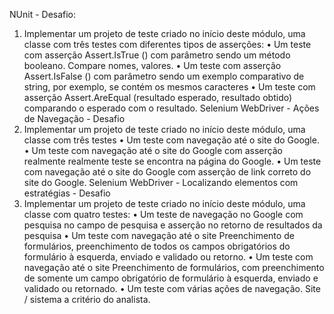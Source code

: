 NUnit - Desafio:
1.	Implementar um projeto de teste criado no início deste módulo, uma classe com três testes com diferentes tipos de asserções:
•	Um teste com asserção Assert.IsTrue () com parâmetro sendo um método booleano. Compare nomes, valores.
•	Um teste com asserção Assert.IsFalse () com parâmetro sendo um exemplo comparativo de string, por exemplo, se contém os mesmos caracteres
•	Um teste com asserção Assert.AreEqual (resultado esperado, resultado obtido) comparando o esperado com o resultado.
Selenium WebDriver - Ações de Navegação - Desafio
2.	Implementar um projeto de teste criado no início deste módulo, uma classe com três testes
•	Um teste com navegação até o site do Google.
•	Um teste com navegação até o site do Google com asserção realmente realmente teste se encontra na página do Google.
•	Um teste com navegação até o site do Google com asserção de link correto do site do Google.
Selenium WebDriver - Localizando elementos com estratégias - Desafio
3.	Implementar um projeto de teste criado no início deste módulo, uma classe com quatro testes:
•	Um teste de navegação no Google com pesquisa no campo de pesquisa e asserção no retorno de resultados da pesquisa
•	Um teste com navegação até o site Preenchimento de formulários, preenchimento de todos os campos obrigatórios do formulário à esquerda, enviado e validado ou retorno.
•	Um teste com navegação até o site Preenchimento de formulários, com preenchimento de somente um campo obrigatório de formulário à esquerda, enviado e validado ou retornado.
•	Um teste com várias ações de navegação. Site / sistema a critério do analista.

